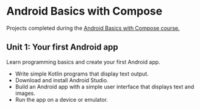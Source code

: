 # Android Basics with Compose

Projects completed during the [Android Basics with Compose course.](https://developer.android.com/courses/android-basics-compose/course?_gl=1*15qkibi*_up*MQ..*_ga*MTM1NjQxOTE4Mi4xNzU2NDE2OTE4*_ga_6HH9YJMN9M*czE3NTY0MTY5MTgkbzEkZzAkdDE3NTY0MTY5MTgkajYwJGwwJGg1NTUyNzI2Njc.)

## Unit 1: Your first Android app
Learn programming basics and create your first Android app.
- Write simple Kotlin programs that display text output.
- Download and install Android Studio.
- Build an Android app with a simple user interface that displays text and images.
- Run the app on a device or emulator.
